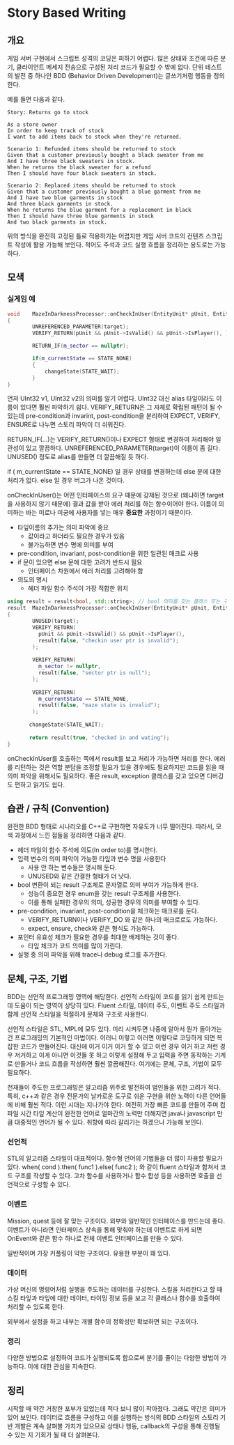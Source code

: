 #  Story Based Writing 

## 개요 

게임 서버 구현에서 스크립트 성격의 코딩은 피하기 어렵다. 많은 상태와 조건에 따른 분기, 클라이언트 메세지 전송으로 구성된 처리 코드가 필요할 수 밖에 없다. 단위 테스트의 발전 중 하나인 BDD (Behavior Driven Development)는 글쓰기처럼 행동을 정의한다. 

예를 들면 다음과 같다. 

```
Story: Returns go to stock

As a store owner
In order to keep track of stock
I want to add items back to stock when they're returned.

Scenario 1: Refunded items should be returned to stock
Given that a customer previously bought a black sweater from me
And I have three black sweaters in stock.
When he returns the black sweater for a refund
Then I should have four black sweaters in stock.

Scenario 2: Replaced items should be returned to stock
Given that a customer previously bought a blue garment from me
And I have two blue garments in stock
And three black garments in stock.
When he returns the blue garment for a replacement in black
Then I should have three blue garments in stock
And two black garments in stock.
```

위의 방식을 완전히 고정된 틀로 적용하기는 어렵지만 게임 서버 코드의 컨텐츠 스크립트 작성에 활용 가능해 보인다. 적어도 주석과 코드 실행 흐름을 정리하는 용도로는 가능하다. 

## 모색 

### 실게임 예

```c++
void	MazeInDarknessProcessor::onCheckInUser(EntityUnit* pUnit, EntityUnit* target, UInt32 v1, UInt32 v2)
{
		UNREFERENCED_PARAMETER(target);
		VERIFY_RETURN(pUnit && pUnit->IsValid() && pUnit->IsPlayer(), );

		RETURN_IF(m_sector == nullptr);

		if(m_currentState == STATE_NONE)
		{
			changeState(STATE_WAIT);
		}
}
```

먼저 UInt32 v1, UInt32 v2의 의미를 알기 어렵다. UInt32 대신 alias 타잎이라도 이름이 있다면 훨씬 파악하기 쉽다. VERIFY_RETURN은 그 자체로 확립된 패턴이 될 수 있는데 pre-condition과 invarint, post-condition을 분리하여 EXPECT, VERIFY, ENSURE로 나누면 스토리 파악이 더 쉬워진다. 

RETURN_IF(...)는 VERIFY_RETURN()이나 EXPECT 형태로 변경하여 처리해야 일관성이 있고 깔끔하다. UNREFERENCED_PARAMETER(target)이 이름이 좀 길다. UNUSED() 정도로 alias를 만들면 더 깔끔해질 듯 하다. 

if ( m_currentState == STATE_NONE) 일 경우 상태를 변경하는데 else 문에 대한 처리가 없다. else 일 경우 버그가 나온 것이다. 

onCheckInUser()는 어떤 인터페이스의 요구 때문에 강제된 것으로 (왜냐하면 target을 사용하지 않기 때문에) 결과 값을 받아 에러 처리를 하는 함수이어야 한다. 이름이 의미하는 바는 미로나 미궁에 사용자를 넣는 매우  **중요한** 과정이기 때문이다.  

- 타잎이름의 추가는 의미 파악에 중요 
  - 값이라고 하더라도 필요한 경우가 있음 
  - 불가능하면 변수 명에 의미를 부여 
- pre-condition, invariant, post-condition을 위한 일관된 매크로 사용 
- if 문이 있으면 else 문에 대한 고려가 반드시 필요 
  - 인터페이스 차원에서 에러 처리를 고려해야 함 
- 의도의 명시 
  - 헤더 파일 함수 주석이 가장 적합한 위치

```c++
using result = result<bool, std::string>; // bool 의미를 갖는 클래스 또는 구조체. 
result	MazeInDarknessProcessor::onCheckInUser(EntityUnit* pUnit, EntityUnit* target, UInt32 v1, UInt32 v2)
{
		UNUSED(target);  
		VERIFY_RETURN(
          pUnit && pUnit->IsValid() && pUnit->IsPlayer(),
          result(false, "checkin user ptr is invalid");
        );
          
		VERIFY_RETURN(
          m_sector != nullptr, 
          result(false, "sector ptr is null");
        );
    
        VERIFY_RETURN( 
          m_currentState == STATE_NONE, 
          result(false, "maze state is invalid");               
        );
          
	   changeState(STATE_WAIT);
  
       return result(true, "checked in and wating");
}
```

onCheckInUser를 호출하는 쪽에서 result를 보고 처리가 가능하면 처리를 한다. 에러를 리턴하는 것은 역할 분담을 조정할 필요가 있을 경우에도 필요하지만 코드를 읽을 때 의미 파악을 위해서도 필요하다. 좋은 result,  exception 클래스를 갖고 있으면 디버깅도 편하고 읽기도 쉽다. 

## 습관 / 규칙 (Convention)

완전한 BDD 형태로 시나리오를 C++로 구현하면 자유도가 너무 떨어진다. 따라서, 모색 과정에서 느낀 점들을 정리하면 다음과 같다. 

- 헤더 파일의 함수 주석에 의도(In order to)를 명시한다. 
- 입력 변수의 의미 파악이 가능한 타잎과 변수 명을 사용한다
  - 사용 안 하는 변수들은 명시해 둔다. 
  - UNUSED와 같은 간결한 형태가 더 낫다. 
- bool 변환이 되는 result 구조체로 문자열로 의미 부여가 가능하게 한다. 
  - 성능이 중요한 경우 enum을 갖는 result 구조체를 사용한다. 
  - 이를 통해 실패한 경우의 의미, 성공한 경우의 의미를 부여할 수 있다. 
- pre-condition, invariant, post-condition을 체크하는 매크로를 둔다. 
  - VERIFY_RETURN이나 VERIFY_DO 와 같은 하나의 매크로로도 가능하다. 
  - expect, ensure, check와 같은 형식도 가능하다. 
- 포인터 유효성 체크가 필요한 경우를 최대한 배제하는 것이 좋다. 
  - 타잎 체크가 코드 의미를 많이 가린다. 
- 실행 중 의미 파악을 위해 trace나 debug 로그를 추가한다. 

## 문체, 구조, 기법 

BDD는 선언적 프로그래밍 영역에 해당한다. 선언적 스타일이 코드를 읽기 쉽게 만드는데 도움이 되는 영역이 상당히 있다. Fluent 스타일, 데이터 주도, 이벤트 주도 스타일과 함께 선언적 스타일을 적절하게 문체와 구조로 사용한다. 

선언적 스타일은 STL, MPL에 모두 있다. 미리 시켜두면 나중에 알아서 뭔가 돌아가는 건 프로그래밍의 기본적인 마법이다. 이러니 이렇고 이러면 이렇다로 코딩하게 되면 복잡한 코드가 만들어진다. 대신에 이거 이거 이거 할 수 있고 이런 경우 이거 하고 저런 경우 저거하고 이게 아니면 이것들 못 하고 이렇게 설정해 두고 입력을 주면 동작하는 기계로 만들거나 코드 흐름을 작성하면 훨씬 깔끔해진다. 여기에는 문체, 구조, 기법이 모두 필요하다. 

천재들이 주도한 프로그래밍은 알고리즘 위주로 발전하여 범인들을 위한 고려가 적다. 특히, c++과 같은 경우 전문가의 날카로운 도구로 쉬운 구현을 위한 노력이 다른 언어들에 비해 훨씬 적다. 이런 시대는 지나가야 한다. 여전히 가장 빠른 코드를 만들어 주며 컴파일 시간 타잎 계산이 완전한 언어로 얼마간의 노력만 더해지면 java나 javascript 만큼 대중적인 언어가 될 수 있다. 취향에 따라 갈리기는 하겠으나 가능해 보인다. 

### 선언적 

STL의 알고리즘 스타일이 대표적이다. 함수형 언어의 기법들을 더 많이 차용할 필요가 있다. when( cond ).then( func1 ).else( func2 ); 와 같이 fluent 스타일과 합쳐서 코드 구조를 작성할 수 있다.  고차 함수를 사용하거나 함수 합성 등을 사용하면 호출을 선언적으로 구성할 수 있다. 

### 이벤트 

Mission, quest 등에 잘 맞는 구조이다. 외부와 일반적인 인터페이스를 만드는데 좋다. 이벤트가 아니라면 인터페이스 상속을 통해 맞춰야 하는데 이벤트로 하게 되면 OnEvent와 같은 함수 하나로 전체 이벤트 인터페이스를 만들 수 있다. 

일반적이며 가장 커플링이 약한 구조이다. 유용한 부분이 꽤 있다. 

### 데이터 

가상 머신의 명령어처럼 실행을 주도하는 데이터를 구성한다. 스킬을 처리한다고 할 때 스킬 타잎과 타잎에 대한 데이터, 타이밍 정보 등을 보고 각 클래스나 함수를 호출하여 처리할 수 있도록 한다. 

외부에서 설정을 하고 내부는 개별 함수의 정확성만 확보하면 되는 구조이다. 

### 정리 

다양한 방법으로 설정하여 코드가 실행되도록 함으로써 분기를 줄이는 다양한 방법이 가능하다. 이에 대한 관심을 지속한다. 

## 정리 

시작할 때 약간 거창한 포부가 있었는데 적다 보니 많이 작아졌다.  그래도 약간은 의미가 있어 보인다. 데이터로 흐름을 구성하고 이를 실행하는 방식의 BDD 스타일의 스토리 기반 개발은 계속 살펴볼 가치가 있으므로 상태나 행동, callback의 구성을 통해 진행될 수 있는 지 기회가 될 때 더 살펴본다. 











